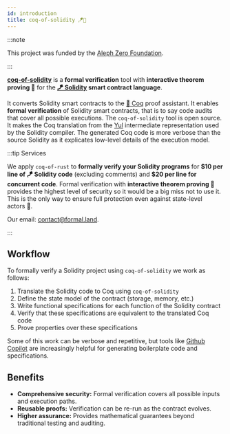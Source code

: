 ```yaml
---
id: introduction
title: coq-of-solidity 🪁🌲
---
```


:::note

This project was funded by the [Aleph Zero Foundation](https://alephzero.org/).

:::

[**coq-of-solidity**](https://github.com/formal-land/solidity) is a **formal verification** tool with **interactive theorem proving&nbsp;💫** for the **[🪁&nbsp;Solidity](https://soliditylang.org/) smart contract language**.

It converts Solidity smart contracts to the [🐓&nbsp;Coq](https://coq.inria.fr/) proof assistant. It enables **formal verification** of Solidity smart contracts, that is to say code audits that cover all possible executions. The `coq-of-solidity` tool is open source. It makes the Coq translation from the [Yul](https://docs.soliditylang.org/en/latest/yul.html) intermediate representation used by the Solidity compiler. The generated Coq code is more verbose than the source Solidity as it explicates low-level details of the execution model.

:::tip Services

We apply `coq-of-rust` to **formally verify your Solidity programs** for **&#36;10 per line of 🪁&nbsp;Solidity code** (excluding comments) and	**&#36;20 per line for concurrent code**. Formal verification with **interactive theorem proving&nbsp;💫** provides the highest level of security so it would be a big miss not to use it. This is the only way to ensure full protection even against state-level actors&nbsp;🦸.

Our email:&nbsp;[&#099;&#111;&#110;&#116;&#097;&#099;&#116;&#064;formal&#046;&#108;&#097;&#110;&#100;](mailto:contact@formal.land).

:::

## Workflow

To formally verify a Solidity project using `coq-of-solidity` we work as follows:

1. Translate the Solidity code to Coq using `coq-of-solidity`
2. Define the state model of the contract (storage, memory, etc.)
3. Write functional specifications for each function of the Solidity contract
4. Verify that these specifications are equivalent to the translated Coq code
5. Prove properties over these specifications

Some of this work can be verbose and repetitive, but tools like [Github Copilot](https://github.com/features/copilot) are increasingly helpful for generating boilerplate code and specifications.

## Benefits

- **Comprehensive security:** Formal verification covers all possible inputs and execution paths.
- **Reusable proofs:** Verification can be re-run as the contract evolves.
- **Higher assurance:** Provides mathematical guarantees beyond traditional testing and auditing.
